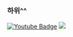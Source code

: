 ### 하위^^
[![Youtube Badge](https://img.shields.io/badge/Youtube-ff0000?style=flat-square&logo=youtube&link=https://www.youtube.com/channel/UC_iHjQ-h6496ac2xggA6m_g)](https://www.youtube.com/channel/UC_iHjQ-h6496ac2xggA6m_g)
![](https://img.shields.io/badge/-g0ni.tistory-brightgreen?style=flat-square&logo=appveyor&link=https://g0n1.tistory.com/)

<!--img.shields.io/badge/blog-g0ni.tistory-brightgreen-->

<!--
**gon2gon2/gon2gon2** is a ✨ _special_ ✨ repository because its `README.md` (this file) appears on your GitHub profile.

Here are some ideas to get you started:

- 🔭 I’m currently working on ...
- 🌱 I’m currently learning ...
- 👯 I’m looking to collaborate on ...
- 🤔 I’m looking for help with ...
- 💬 Ask me about ...
- 📫 How to reach me: ...
- 😄 Pronouns: ...
- ⚡ Fun fact: ...
-->
